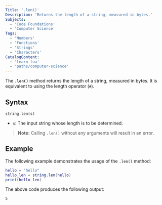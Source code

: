 ```yaml
---
Title: '.len()'
Description: 'Returns the length of a string, measured in bytes.'
Subjects:
  - 'Code Foundations'
  - 'Computer Science'
Tags:
  - 'Numbers'
  - 'Functions'
  - 'Strings'
  - 'Characters'
CatalogContent:
  - 'learn-lua'
  - 'paths/computer-science'
---
```


The **`.len()`** method returns the length of a string, measured in bytes. It is equivalent to using the length operator (`#`).

## Syntax

```pseudo
string.len(s)
```

- `s`: The input string whose length is to be determined.

> **Note:** Calling `.len()` without any arguments will result in an error.

## Example

The following example demonstrates the usage of the `.len()` method:

```lua
hello = "hello"
hello_len = string.len(hello)
print(hello_len)
```

The above code produces the following output:

```shell
5
```

